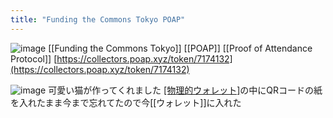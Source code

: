```yaml
---
title: "Funding the Commons Tokyo POAP"
---
```


![image](https://gyazo.com/5ecf2c1a8e52c68a11d84d70cdc2d5e3/thumb/1000)
[[Funding the Commons Tokyo]] [[POAP]]
[[Proof of Attendance Protocol]]
[https://collectors.poap.xyz/token/7174132](https://collectors.poap.xyz/token/7174132)

![image](https://gyazo.com/9fad4f4694e026470b951a897c075d95/thumb/1000)
可愛い猫が作ってくれました
[[物理的ウォレット]](またの名を「[[財布]]」)の中にQRコードの紙を入れたまま今まで忘れてたので今[[ウォレット]]に入れた
